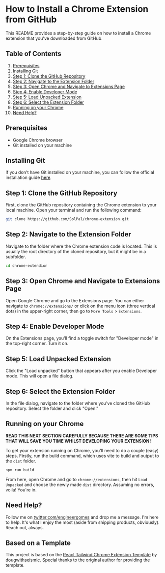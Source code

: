 # How to Install a Chrome Extension from GitHub

This README provides a step-by-step guide on how to install a Chrome extension that you've downloaded from GitHub.

## Table of Contents

1. [Prerequisites](#prerequisites)
2. [Installing Git](#installing-git)
3. [Step 1: Clone the GitHub Repository](#step-1-clone-the-github-repository)
4. [Step 2: Navigate to the Extension Folder](#step-2-navigate-to-the-extension-folder)
5. [Step 3: Open Chrome and Navigate to Extensions Page](#step-3-open-chrome-and-navigate-to-extensions-page)
6. [Step 4: Enable Developer Mode](#step-4-enable-developer-mode)
7. [Step 5: Load Unpacked Extension](#step-5-load-unpacked-extension)
8. [Step 6: Select the Extension Folder](#step-6-select-the-extension-folder)
9. [Running on your Chrome](#running-on-your-chrome)
10. [Need Help?](#need-help)

## Prerequisites

-   Google Chrome browser
-   Git installed on your machine

## Installing Git

If you don't have Git installed on your machine, you can follow the official installation guide [here](https://git-scm.com/book/en/v2/Getting-Started-Installing-Git).

## Step 1: Clone the GitHub Repository

First, clone the GitHub repository containing the Chrome extension to your local machine. Open your terminal and run the following command:

```bash
git clone https://github.com/SolPal/chrome-extension.git
```

## Step 2: Navigate to the Extension Folder

Navigate to the folder where the Chrome extension code is located. This is usually the root directory of the cloned repository, but it might be in a subfolder.

```bash
cd chrome-extendion
```

## Step 3: Open Chrome and Navigate to Extensions Page

Open Google Chrome and go to the Extensions page. You can either navigate to `chrome://extensions/` or click on the menu icon (three vertical dots) in the upper-right corner, then go to `More Tools` > `Extensions`.

## Step 4: Enable Developer Mode

On the Extensions page, you'll find a toggle switch for "Developer mode" in the top-right corner. Turn it on.

## Step 5: Load Unpacked Extension

Click the "Load unpacked" button that appears after you enable Developer mode. This will open a file dialog.

## Step 6: Select the Extension Folder

In the file dialog, navigate to the folder where you've cloned the GitHub repository. Select the folder and click "Open."

## Running on your Chrome

**READ THIS NEXT SECTION CAREFULLY BECAUSE THERE ARE SOME TIPS THAT WILL SAVE YOU TIME WHILST DEVELOPING YOUR EXTENSION!**

To get your extension running on Chrome, you'll need to do a couple (easy) steps. Firstly, run the build command, which uses vite to build and output to the `dist` folder.

```bash
npm run build
```

From here, open Chrome and go to `chrome://extensions`, then hit `Load Unpacked` and choose the newly made `dist` directory. Assuming no errors, voila! You're in.

## Need Help?

Follow me on [twitter.com/engineergomes](https://twitter.com/engineergomes) and drop me a message. I'm here to help. It's what I enjoy the most (aside from shipping products, obviously). Reach out, always.

## Based on a Template

This project is based on the [React Tailwind Chrome Extension Template](https://github.com/dougwithseismic/react-tailwind-chrome-extension-template) by [dougwithseismic](https://github.com/dougwithseismic). Special thanks to the original author for providing the template.

